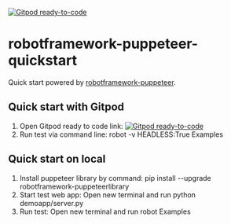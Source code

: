 [![Gitpod ready-to-code](https://img.shields.io/badge/Gitpod-ready--to--code-blue?logo=gitpod)](https://gitpod.io/#https://github.com/qahive/robotframework-puppeteer-quickstart)

# robotframework-puppeteer-quickstart
Quick start powered by [robotframework-puppeteer](https://github.com/qahive/robotframework-puppeteer). 


Quick start with Gitpod
-----------------------
1. Open Gitpod ready to code link: [![Gitpod ready-to-code](https://img.shields.io/badge/Gitpod-ready--to--code-blue?logo=gitpod)](https://gitpod.io/#https://github.com/qahive/robotframework-puppeteer-quickstart)
1. Run test via command line: 
    robot -v HEADLESS:True Examples 


Quick start on local
-----------------------
1. Install puppeteer library by command: 
	pip install --upgrade robotframework-puppeteerlibrary
1. Start test web app: Open new terminal and run
    python demoapp/server.py
1. Run test: Open new terminal and run 
    robot Examples
